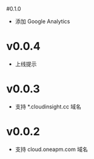 #0.1.0
- 添加 Google Analytics

# v0.0.4

- 上线提示

# v0.0.3

- 支持 *.cloudinsight.cc 域名

# v0.0.2

- 支持 cloud.oneapm.com 域名
